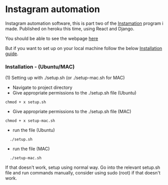 # Instagram automation 

Instagram automation software, this is part two of the [Instamation](https://github.com/sp1d5r/InstaMation) program i made. 
Published on heroku this time, using React and Django.

You should be able to see the webpage [here](http://instamation.herokuapp.com)

But if you want to set up on your local machine follow the below [Installation guide](#installation---ubuntumac).


### Installation - (Ubuntu/MAC)

(1) Setting up with ./setup.sh  (or ./setup-mac.sh for MAC) 
* Navigate to project directory 
* Give appropriate permissions to the ./setup.sh file (Ubuntu)
```shell
chmod + x setup.sh
```
* Give appropriate permissions to the ./setup.sh file (MAC)
```shell
chmod + x setup-mac.sh
```
* run the file (Ubuntu)
```shell 
  ./setup.sh 
```
* run the file (MAC)
```shell 
  ./setup-mac.sh 
```

If that doesn't work, setup using normal way. Go into the relevant setup.sh file and run commands manually, consider 
using sudo (root) if that doesn't work.